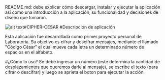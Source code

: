 README.md: debe explicar cómo descargar, instalar y ejecutar la aplicación así como una introducción a la aplicación, su funcionalidad y decisiones de diseño que tomaron.

![alt text](http://www.0800flor.net/wp-content/uploads/2016/03/tru9y_wg_400x400.png)#CIPHER-CESAR
#Descripción de aplicación

Esta aplicación fue desarrollada como primer proyecto personal de Laboratoria.
Su objetivo es cifrar y descifrar mensajes, mediante el llamado "Código César" el cual mueve cada letra un determinado número de espacios en el alfabeto. 



#¿Cómo lo uso?
Se debe ingresar un número (este determina la cantidad de desplazamientos que queremos darle al mensaje), se escribe el texto (para cifrar o descifrar) y luego se aprieta el boton para ejecutar la acción.



